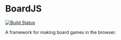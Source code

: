 BoardJS
=======

[![Build Status](https://travis-ci.org/brianium/boardjs.png)](https://travis-ci.org/brianium/boardjs) 

A framework for making board games in the browser.
